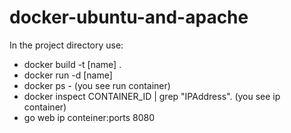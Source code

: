 # docker-ubuntu-and-apache

In the project directory use:

- docker build -t [name] .
- docker run -d [name]
- docker ps - (you see run container)
- docker inspect CONTAINER_ID | grep "IPAddress". (you see ip container)
- go web ip conteiner:ports 8080

